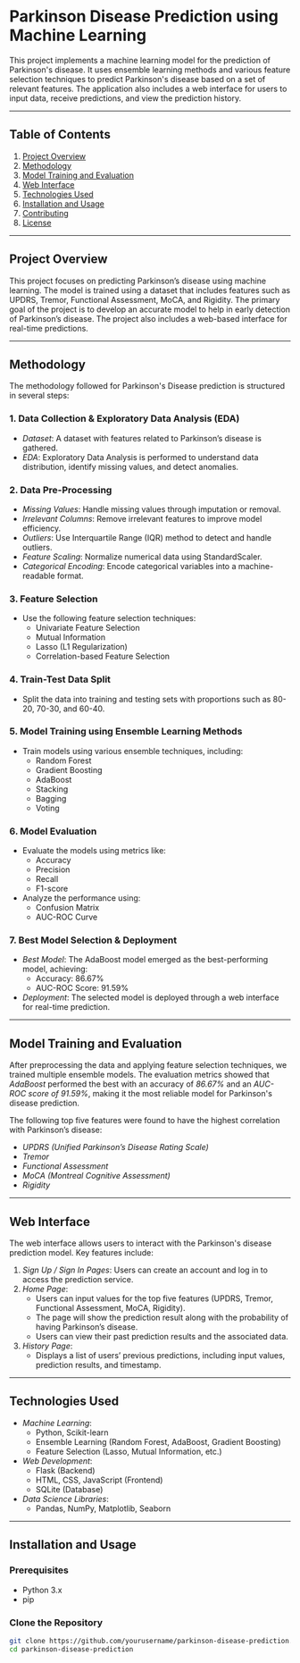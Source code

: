 # Parkinson Disease Prediction using Machine Learning

This project implements a machine learning model for the prediction of Parkinson's disease. It uses ensemble learning methods and various feature selection techniques to predict Parkinson's disease based on a set of relevant features. The application also includes a web interface for users to input data, receive predictions, and view the prediction history.

---

## Table of Contents

1. [Project Overview](#project-overview)
2. [Methodology](#methodology)
3. [Model Training and Evaluation](#model-training-and-evaluation)
4. [Web Interface](#web-interface)
5. [Technologies Used](#technologies-used)
6. [Installation and Usage](#installation-and-usage)
7. [Contributing](#contributing)
8. [License](#license)

---

## Project Overview

This project focuses on predicting Parkinson’s disease using machine learning. The model is trained using a dataset that includes features such as UPDRS, Tremor, Functional Assessment, MoCA, and Rigidity. The primary goal of the project is to develop an accurate model to help in early detection of Parkinson’s disease. The project also includes a web-based interface for real-time predictions.

---

## Methodology

The methodology followed for Parkinson's Disease prediction is structured in several steps:

### 1. Data Collection & Exploratory Data Analysis (EDA)
- *Dataset*: A dataset with features related to Parkinson’s disease is gathered.
- *EDA*: Exploratory Data Analysis is performed to understand data distribution, identify missing values, and detect anomalies.

### 2. Data Pre-Processing
- *Missing Values*: Handle missing values through imputation or removal.
- *Irrelevant Columns*: Remove irrelevant features to improve model efficiency.
- *Outliers*: Use Interquartile Range (IQR) method to detect and handle outliers.
- *Feature Scaling*: Normalize numerical data using StandardScaler.
- *Categorical Encoding*: Encode categorical variables into a machine-readable format.

### 3. Feature Selection
- Use the following feature selection techniques:
  - Univariate Feature Selection
  - Mutual Information
  - Lasso (L1 Regularization)
  - Correlation-based Feature Selection

### 4. Train-Test Data Split
- Split the data into training and testing sets with proportions such as 80-20, 70-30, and 60-40.

### 5. Model Training using Ensemble Learning Methods
- Train models using various ensemble techniques, including:
  - Random Forest
  - Gradient Boosting
  - AdaBoost
  - Stacking
  - Bagging
  - Voting

### 6. Model Evaluation
- Evaluate the models using metrics like:
  - Accuracy
  - Precision
  - Recall
  - F1-score
- Analyze the performance using:
  - Confusion Matrix
  - AUC-ROC Curve

### 7. Best Model Selection & Deployment
- *Best Model*: The AdaBoost model emerged as the best-performing model, achieving:
  - Accuracy: 86.67%
  - AUC-ROC Score: 91.59%
- *Deployment*: The selected model is deployed through a web interface for real-time prediction.

---

## Model Training and Evaluation

After preprocessing the data and applying feature selection techniques, we trained multiple ensemble models. The evaluation metrics showed that *AdaBoost* performed the best with an accuracy of *86.67%* and an *AUC-ROC score of 91.59%*, making it the most reliable model for Parkinson's disease prediction.

The following top five features were found to have the highest correlation with Parkinson’s disease:
- *UPDRS (Unified Parkinson’s Disease Rating Scale)*
- *Tremor*
- *Functional Assessment*
- *MoCA (Montreal Cognitive Assessment)*
- *Rigidity*

---

## Web Interface

The web interface allows users to interact with the Parkinson's disease prediction model. Key features include:

1. *Sign Up / Sign In Pages*: Users can create an account and log in to access the prediction service.
2. *Home Page*: 
   - Users can input values for the top five features (UPDRS, Tremor, Functional Assessment, MoCA, Rigidity).
   - The page will show the prediction result along with the probability of having Parkinson’s disease.
   - Users can view their past prediction results and the associated data.
3. *History Page*:
   - Displays a list of users’ previous predictions, including input values, prediction results, and timestamp.

---

## Technologies Used

- *Machine Learning*: 
  - Python, Scikit-learn
  - Ensemble Learning (Random Forest, AdaBoost, Gradient Boosting)
  - Feature Selection (Lasso, Mutual Information, etc.)
- *Web Development*: 
  - Flask (Backend)
  - HTML, CSS, JavaScript (Frontend)
  - SQLite (Database)
- *Data Science Libraries*:
  - Pandas, NumPy, Matplotlib, Seaborn

---

## Installation and Usage

### Prerequisites
- Python 3.x
- pip

### Clone the Repository
```bash
git clone https://github.com/yourusername/parkinson-disease-prediction.git
cd parkinson-disease-prediction
